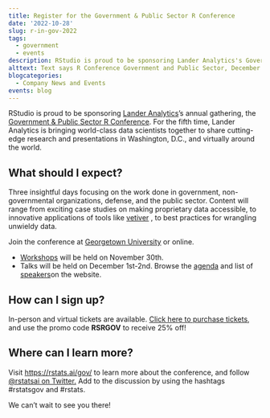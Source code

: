 ```yaml
---
title: Register for the Government & Public Sector R Conference
date: '2022-10-28'
slug: r-in-gov-2022
tags:
  - government
  - events
description: RStudio is proud to be sponsoring Lander Analytics's Government & Public Sector R Conference, starting November 30th.
alttext: Text says R Conference Government and Public Sector, December 1st to 2nd, 2022 with workshops on November 30th. In person and virual. Where R enthusiasts and data scientists gather to explore, share, and inpsire ideas. The Lander Analytics logo is on the top right and the Twitter accounts rstatsai and landeranalytics are on the bottom left. An image of a government building is in the background.
blogcategories:
  - Company News and Events
events: blog
---
```


RStudio is proud to be sponsoring <a href="http://landeranalytics.com" target = "_blank">Lander Analytics</a>’s annual gathering, the <a href="http://rstats.ai/gov" target = "_blank">Government & Public Sector R Conference</a>. For the fifth time, Lander Analytics is bringing world-class data scientists together to share cutting-edge research and presentations in Washington, D.C., and virtually around the world.


## What should I expect?

Three insightful days focusing on the work done in government, non-governmental organizations, defense, and the public sector. Content will range from exciting case studies on making proprietary data accessible, to innovative applications of tools like <a href="https://vetiver.rstudio.com/" target = "_blank">vetiver</a>
, to best practices for wrangling unwieldy data.

Join the conference at <a href="https://www.georgetown.edu/?utm_source=rstatsai" target = "_blank">Georgetown University</a> or online.

* <a href="https://rstats.ai/gov/#workshops" target = "_blank">Workshops</a> will be held on November 30th.
* Talks will be held on December 1st-2nd. Browse the <a href="https://rstats.ai/gov/#agenda" target = "_blank">agenda</a> and list of <a href="https://rstats.ai/gov/#speakers" target = "_blank">speakers</a>on the website.

## How can I sign up?

In-person and virtual tickets are available. <a href="https://rstats.ai/tickets" target = "_blank">Click here to purchase tickets</a>, and use the promo code **RSRGOV** to receive 25% off!

## Where can I learn more?

Visit <a href="https://rstats.ai/gov/" target = "_blank">https://rstats.ai/gov/</a> to learn more about the conference, and follow <a href="https://twitter.com/rstatsai" target = "_blank">@rstatsai on Twitter.</a> Add to the discussion by using the hashtags #rstatsgov and #rstats.

We can’t wait to see you there!

